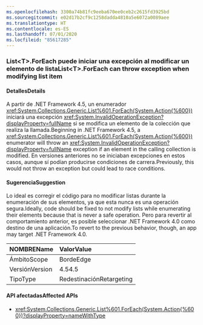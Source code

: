```yaml
---
ms.openlocfilehash: 3300a74b81fc9eeba670ee0ceb2c2615fd3925bd
ms.sourcegitcommit: e02d17b2cf9c1258dadda4810a5e6072a0089aee
ms.translationtype: HT
ms.contentlocale: es-ES
ms.lasthandoff: 07/01/2020
ms.locfileid: "85617285"
---
```

### <a name="listlttgtforeach-can-throw-exception-when-modifying-list-item"></a><span data-ttu-id="08c28-101">List&lt;T&gt;.ForEach puede iniciar una excepción al modificar un elemento de lista</span><span class="sxs-lookup"><span data-stu-id="08c28-101">List&lt;T&gt;.ForEach can throw exception when modifying list item</span></span>

#### <a name="details"></a><span data-ttu-id="08c28-102">Detalles</span><span class="sxs-lookup"><span data-stu-id="08c28-102">Details</span></span>

<span data-ttu-id="08c28-103">A partir de .NET Framework 4.5, un enumerador <xref:System.Collections.Generic.List%601.ForEach(System.Action{%600})> iniciará una excepción <xref:System.InvalidOperationException?displayProperty=fullName> si se modifica un elemento de la colección que realiza la llamada.</span><span class="sxs-lookup"><span data-stu-id="08c28-103">Beginning in .NET Framework 4.5, a <xref:System.Collections.Generic.List%601.ForEach(System.Action{%600})> enumerator will throw an <xref:System.InvalidOperationException?displayProperty=fullName> exception if an element in the calling collection is modified.</span></span> <span data-ttu-id="08c28-104">En versiones anteriores no se iniciaban excepciones en estos casos, aunque sí podían producirse condiciones de carrera.</span><span class="sxs-lookup"><span data-stu-id="08c28-104">Previously, this would not throw an exception but could lead to race conditions.</span></span>

#### <a name="suggestion"></a><span data-ttu-id="08c28-105">Sugerencia</span><span class="sxs-lookup"><span data-stu-id="08c28-105">Suggestion</span></span>

<span data-ttu-id="08c28-106">Lo ideal es corregir el código para no modificar listas durante la enumeración de sus elementos, ya que esta nunca es una operación segura.</span><span class="sxs-lookup"><span data-stu-id="08c28-106">Ideally, code should be fixed to not modify lists while enumerating their elements because that is never a safe operation.</span></span> <span data-ttu-id="08c28-107">Pero para revertir al comportamiento anterior, es posible seleccionar .NET Framework 4.0 como destino de una aplicación.</span><span class="sxs-lookup"><span data-stu-id="08c28-107">To revert to the previous behavior, though, an app may target .NET Framework 4.0.</span></span>

| <span data-ttu-id="08c28-108">NOMBRE</span><span class="sxs-lookup"><span data-stu-id="08c28-108">Name</span></span>    | <span data-ttu-id="08c28-109">Valor</span><span class="sxs-lookup"><span data-stu-id="08c28-109">Value</span></span>       |
|:--------|:------------|
| <span data-ttu-id="08c28-110">Ámbito</span><span class="sxs-lookup"><span data-stu-id="08c28-110">Scope</span></span>   | <span data-ttu-id="08c28-111">Borde</span><span class="sxs-lookup"><span data-stu-id="08c28-111">Edge</span></span>        |
| <span data-ttu-id="08c28-112">Versión</span><span class="sxs-lookup"><span data-stu-id="08c28-112">Version</span></span> | <span data-ttu-id="08c28-113">4.5</span><span class="sxs-lookup"><span data-stu-id="08c28-113">4.5</span></span>         |
| <span data-ttu-id="08c28-114">Tipo</span><span class="sxs-lookup"><span data-stu-id="08c28-114">Type</span></span>    | <span data-ttu-id="08c28-115">Redestinación</span><span class="sxs-lookup"><span data-stu-id="08c28-115">Retargeting</span></span> |

#### <a name="affected-apis"></a><span data-ttu-id="08c28-116">API afectadas</span><span class="sxs-lookup"><span data-stu-id="08c28-116">Affected APIs</span></span>

- <xref:System.Collections.Generic.List%601.ForEach(System.Action{%600})?displayProperty=nameWithType>
